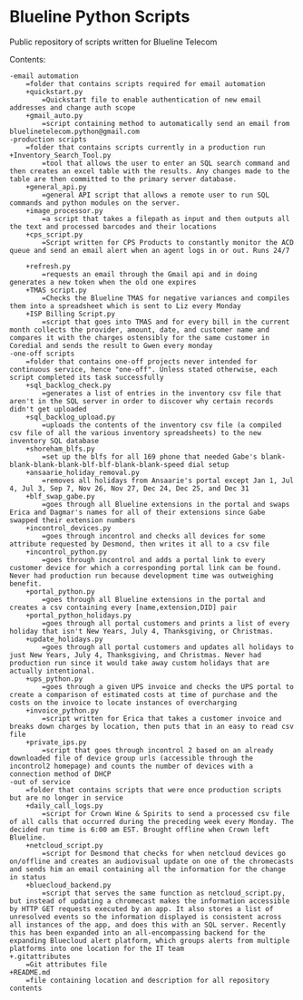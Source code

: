# Blueline Python Scripts
Public repository of scripts written for Blueline Telecom

Contents:

    -email automation
        =folder that contains scripts required for email automation
        +quickstart.py
            =Quickstart file to enable authentication of new email addresses and change auth scope
        +gmail_auto.py
            =script containing method to automatically send an email from bluelinetelecom.python@gmail.com
    -production scripts
        =folder that contains scripts currently in a production run
	+Inventory_Search_Tool.py
            =tool that allows the user to enter an SQL search command and then creates an excel table with the results. Any changes made to the table are then committed to the primary server database.
        +general_api.py
            =general API script that allows a remote user to run SQL commands and python modules on the server.
        +image_processor.py
            =a script that takes a filepath as input and then outputs all the text and processed barcodes and their locations
        +cps_script.py
            =Script written for CPS Products to constantly monitor the ACD queue and send an email alert when an agent logs in or out. Runs 24/7
        
        +refresh.py
            =requests an email through the Gmail api and in doing generates a new token when the old one expires
        +TMAS script.py
            =Checks the Blueline TMAS for negative variances and compiles them into a spreadsheet which is sent to Liz every Monday
        +ISP Billing Script.py
            =script that goes into TMAS and for every bill in the current month collects the provider, amount, date, and customer name and compares it with the charges ostensibly for the same customer in Coredial and sends the result to Gwen every monday
    -one-off scripts
        =folder that contains one-off projects never intended for continuous service, hence "one-off". Unless stated otherwise, each script completed its task successfully
	    +sql_backlog_check.py
	        =generates a list of entries in the inventory csv file that aren't in the SQL server in order to discover why certain records didn't get uploaded
	    +sql_backlog_upload.py
	        =uploads the contents of the inventory csv file (a compiled csv file of all the various inventory spreadsheets) to the new inventory SQL database
        +shoreham_blfs.py
            =set up the blfs for all 169 phone that needed Gabe's blank-blank-blank-blank-blf-blf-blank-blank-speed dial setup
        +ansaarie_holiday_removal.py
            =removes all holidays from Ansaarie's portal except Jan 1, Jul 4, Jul 3, Sep 7, Nov 26, Nov 27, Dec 24, Dec 25, and Dec 31
        +blf_swap_gabe.py
            =goes through all Blueline extensions in the portal and swaps Erica and Dagmar's names for all of their extensions since Gabe swapped their extension numbers
        +incontrol_devices.py
            =goes through incontrol and checks all devices for some attribute requested by Desmond, then writes it all to a csv file
        +incontrol_python.py
            =goes through incontrol and adds a portal link to every customer device for which a corresponding portal link can be found. Never had production run because development time was outweighing benefit.
        +portal_python.py
            =goes through all Blueline extensions in the portal and creates a csv containing every [name,extension,DID] pair
        +portal_python_holidays.py
            =goes through all portal customers and prints a list of every holiday that isn't New Years, July 4, Thanksgiving, or Christmas.
        +update_holidays.py
            =goes through all portal customers and updates all holidays to just New Years, July 4, Thanksgiving, and Christmas. Never had production run since it would take away custom holidays that are actually intentional.
        +ups_python.py
            =goes through a given UPS invoice and checks the UPS portal to create a comparison of estimated costs at time of purchase and the costs on the invoice to locate instances of overcharging
        +invoice_python.py
            =script written for Erica that takes a customer invoice and breaks down charges by location, then puts that in an easy to read csv file
        +private_ips.py
            =script that goes through incontrol 2 based on an already downloaded file of device group urls (accessible through the incontrol2 homepage) and counts the number of devices with a connection method of DHCP
    -out of service
        =folder that contains scripts that were once production scripts but are no longer in service
        +daily_call_logs.py   
            =script for Crown Wine & Spirits to send a processed csv file of all calls that occurred during the preceding week every Monday. The decided run time is 6:00 am EST. Brought offline when Crown left Blueline.
        +netcloud_script.py
            =script for Desmond that checks for when netcloud devices go on/offline and creates an audiovisual update on one of the chromecasts and sends him an email containing all the information for the change in status
        +bluecloud_backend.py
            =script that serves the same function as netcloud_script.py, but instead of updating a chromecast makes the information accessible by HTTP GET requests executed by an app. It also stores a list of unresolved events so the information displayed is consistent across all instances of the app, and does this with an SQL server. Recently this has been expanded into an all-encompassing backend for the expanding Bluecloud alert platform, which groups alerts from multiple platforms into one location for the IT team
    +.gitattributes
        =Git attributes file
    +README.md
        =file containing location and description for all repository contents
